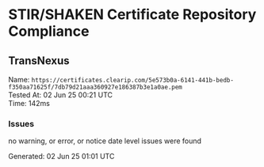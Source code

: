 # STIR/SHAKEN Certificate Repository Compliance

## TransNexus

Name: `https://certificates.clearip.com/5e573b0a-6141-441b-bedb-f350aa71625f/7db79d21aaa360927e186387b3e1a0ae.pem`\
Tested At: 02 Jun 25 00:21 UTC\
Time: 142ms

### Issues

no warning, or error, or notice date level issues were found

Generated: 02 Jun 25 01:01 UTC